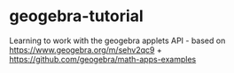 # geogebra-tutorial
Learning to work with the geogebra applets API - based on https://www.geogebra.org/m/sehv2qc9 + https://github.com/geogebra/math-apps-examples
